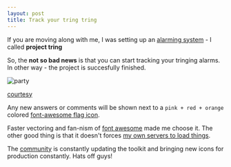 ```yaml
---
layout: post
title: Track your tring tring
---
```


If you are moving along with me, I was setting up an [alarming system](http://blogx.nerdspal.com/tracking-trings/) - I called **project tring**

So, the **not so bad news** is that you can start tracking your tringing alarms. In other way - the project is succesfully finished.

![party](http://assets.diylol.com/hfs/c61/318/ea7/resized/nuke-meme-generator-nuclear-physics-students-party-factor-10-10-a2ca5c.jpg?1325260241.jpg)

[courtesy](http://diylol.com/)

Any new answers or comments will be shown next to a `pink + red + orange` colored [font-awesome flag icon](http://fortawesome.github.io/Font-Awesome/icon/flag/).

Faster vectoring and fan-nism of [font awesome](http://fortawesome.github.io/Font-Awesome/icons/) made me choose it. The other good thing is that it doesn't forces [my own servers to load things](http://www.bootstrapcdn.com/#fontawesome_tab).

The [community](https://fortawesome.github.io/Font-Awesome/community/) is constantly updating the toolkit and bringing new icons for production constantly. Hats off guys!

